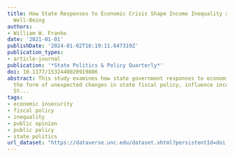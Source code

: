 ```yaml
---
title: How State Responses to Economic Crisis Shape Income Inequality and Financial
  Well-Being
authors:
- William W. Franko
date: '2021-01-01'
publishDate: '2024-01-02T16:19:11.647319Z'
publication_types:
- article-journal
publication: '*State Politics & Policy Quarterly*'
doi: 10.1177/1532440020919806
abstract: This study examines how state government responses to economic crisis, in
  the form of unexpected changes in state fiscal policy, influence income inequality.
  St...
tags:
- economic insecurity
- fiscal policy
- inequality
- public opinion
- public policy
- state politics
url_dataset: "https://dataverse.unc.edu/dataset.xhtml?persistentId=doi:10.15139/S3/OKCXPZ"
---
```

